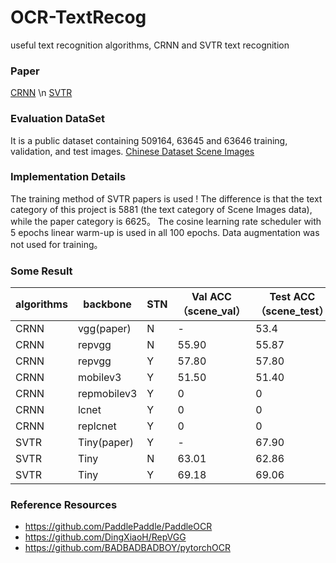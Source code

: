 # OCR-TextRecog
useful text recognition algorithms, CRNN and SVTR text recognition

### Paper

[CRNN](https://arxiv.org/abs/1507.05717) \n
[SVTR](https://arxiv.org/abs/2205.00159)

### Evaluation DataSet

It is a public dataset containing 509164, 63645 and 63646 training, validation, and test images.
[ Chinese Dataset Scene Images](https://github.com/fudanvi/benchmarking-chinese-text-recognition#download)

### Implementation Details

The training method of SVTR papers is used !
The difference is that the text category of this project is 5881 (the text category of Scene Images data), while the paper category is 6625。
The cosine learning rate scheduler with 5 epochs linear warm-up is used in all 100 epochs. Data augmentation was not used for training。

### Some Result


| algorithms | backbone | STN | Val ACC（scene_val） |Test ACC（scene_test）|
| ------- | --------- | ------ | ----- | ----- |
| CRNN  | vgg(paper)   | N  | - |53.4|
| CRNN  | repvgg | N | 55.90 |55.87|
| CRNN  | repvgg   | Y   | 57.80|57.80|
| CRNN  | mobilev3    | Y   | 51.50|51.40|
| CRNN  | repmobilev3 | Y   | 0|0|
| CRNN  | lcnet     | Y   | 0|0|
| CRNN  | replcnet     | Y  | 0|0|
| SVTR  | Tiny(paper)     | Y  | -|67.90|
| SVTR  | Tiny     | N | 63.01|62.86|
| SVTR  | Tiny     | Y | 69.18|69.06|

### Reference Resources
- https://github.com/PaddlePaddle/PaddleOCR
- https://github.com/DingXiaoH/RepVGG
- https://github.com/BADBADBADBOY/pytorchOCR
